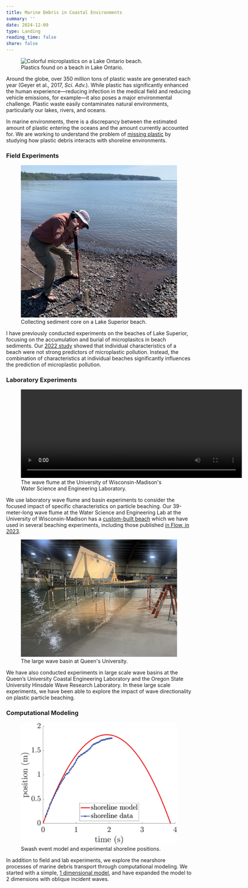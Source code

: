 ```yaml
---
title: Marine Debris in Coastal Environments
summary: ''
date: 2024-12-09
type: Landing
reading_time: false
share: false
---
```


<figure>
    <img src="beach_plastic.jpg"
         alt="Colorful microplastics on a Lake Ontario beach.">
    <figcaption> Plastics found on a beach in Lake Ontario.</figcaption>
</figure>

Around the globe, over 350 million tons of plastic waste are generated each year (Geyer et al., 2017, _Sci. Adv._).  While plastic has significantly enhanced the human experience—reducing infection in the medical field and reducing vehicle emissions, for example—it also poses a major environmental challenge.  Plastic waste easily contaminates natural environments, particularly our lakes, rivers, and oceans.

In marine environments, there is a discrepancy between the estimated amount of plastic entering the oceans and the amount currently accounted for.  We are working to understand the problem of [missing plastic](https://www.science.org/content/article/ninety-nine-percent-ocean-plastic-has-gone-missing) by studying how plastic debris interacts with shoreline environments.

### Field Experiments

<figure>
    <img src="field_work.jpg"
         alt="Collecting sediment core on a Lake Superior beach.">
    <figcaption> Collecting sediment core on a Lake Superior beach.</figcaption>
</figure>

I have previously conducted experiments on the beaches of Lake Superior, focusing on the accumulation and burial of microplasitcs in beach sediments.  Our [2022 study](/publication/1-davidson-microplastic-2022/) showed that individual characteristics of a beach were not strong predictors of microplastic pollution.  Instead, the combination of characteristics at individual beaches significantly influences the prediction of microplastic pollution.

### Laboratory Experiments

<figure>
    <video width="600" height="240" controls>
        <source src="flume.mov" type="video/mp4">
    </video>
    <figcaption> The wave flume at the University of Wisconsin-Madison's Water Science and Engineering Laboratory. </figcaption>
</figure>

We use laboratory wave flume and basin experiments to consider the focused impact of specific characteristics on particle beaching.  Our 39-meter-long wave flume at the Water Science and Engineering Lab at the University of Wisconsin-Madison has a [custom-built beach](/project/beach/) which we have used in several beaching experiments, including those published [in Flow, in 2023](/publication/2-davidson-beaching-2023/).


<figure>
    <img src="queens_basin.jpg"
         alt="">
    <figcaption> The large wave basin at Queen's University. </figcaption>
</figure>

We have also conducted experiments in large scale wave basins at the Queen&rsquo;s University Coastal Engineering Laboratory and the Oregon State University Hinsdale Wave Research Laboratory.  In these large scale experiments, we have been able to explore the impact of wave directionality on plastic particle beaching.

### Computational Modeling

<figure>
    <img src="model.jpg"
         alt="">
    <figcaption> Swash event model and experimental shoreline positions. </figcaption>
</figure>

In addition to field and lab experiments, we explore the nearshore processes of marine debris transport through computational modeling.  We started with a simple, [1 dimensional model](/publication/2-davidson-beaching-2023/), and have expanded the model to 2 dimensions with oblique incident waves.
